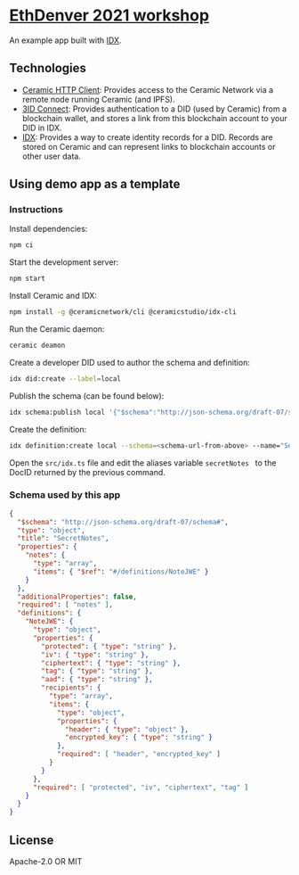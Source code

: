 # [EthDenver 2021 workshop](https://ceramicstudio.github.io/eth-denver-2021/)

An example app built with [IDX](https://idx.xyz/).

## Technologies

- [Ceramic HTTP Client](https://developers.ceramic.network/reference/javascript/clients/#http-client): Provides access to the Ceramic Network via a remote node running Ceramic (and IPFS).
- [3ID Connect](https://developers.ceramic.network/build/authentication/#did-provider-or-wallet): Provides authentication to a DID (used by Ceramic) from a blockchain wallet, and stores a link from this blockchain account to your DID in IDX.
- [IDX](https://idx.xyz/): Provides a way to create identity records for a DID. Records are stored on Ceramic and can represent links to blockchain accounts or other user data.

## Using demo app as a template



### Instructions
Install dependencies:
```sh
npm ci
```
Start the development server:
```sh
npm start
```

Install Ceramic and IDX:

```sh
npm install -g @ceramicnetwork/cli @ceramicstudio/idx-cli
```

Run the Ceramic daemon:

```sh
ceramic deamon
```

Create a developer DID used to author the schema and definition:

```sh
idx did:create --label=local
```

Publish the schema (can be found below):

```sh
idx schema:publish local '{"$schema":"http://json-schema.org/draft-07/schema#"...'
```

Create the definition:

```sh
idx definition:create local --schema=<schema-url-from-above> --name="Secret Notes" --description="Seret notes for myself and others"
```

Open the `src/idx.ts` file and edit the aliases variable `secretNotes ` to the DocID returned by the previous command.

### Schema used by this app

```json
{
  "$schema": "http://json-schema.org/draft-07/schema#",
  "type": "object",
  "title": "SecretNotes",
  "properties": {
    "notes": {
      "type": "array",
      "items": { "$ref": "#/definitions/NoteJWE" }
    }
  },
  "additionalProperties": false,
  "required": [ "notes" ],
  "definitions": {
    "NoteJWE": {
      "type": "object",
      "properties": {
        "protected": { "type": "string" },
        "iv": { "type": "string" },
        "ciphertext": { "type": "string" },
        "tag": { "type": "string" },
        "aad": { "type": "string" },
        "recipients": {
          "type": "array",
          "items": {
            "type": "object",
            "properties": {
              "header": { "type": "object" },
              "encrypted_key": { "type": "string" }
            },
            "required": [ "header", "encrypted_key" ]
          }
        }
      },
      "required": [ "protected", "iv", "ciphertext", "tag" ]
    }
  }
}
```






## License

Apache-2.0 OR MIT
